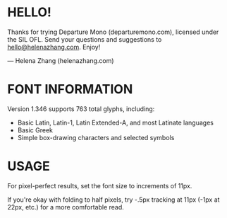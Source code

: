 # HELLO!

Thanks for trying Departure Mono (departuremono.com), licensed under the SIL OFL. Send your questions and suggestions to hello@helenazhang.com. Enjoy!

— Helena Zhang (helenazhang.com)

# FONT INFORMATION

Version 1.346 supports 763 total glyphs, including:

- Basic Latin, Latin-1, Latin Extended-A, and most Latinate languages
- Basic Greek
- Simple box-drawing characters and selected symbols

# USAGE

For pixel-perfect results, set the font size to increments of 11px.

If you're okay with folding to half pixels, try -.5px tracking at 11px (-1px at 22px, etc.) for a more comfortable read.